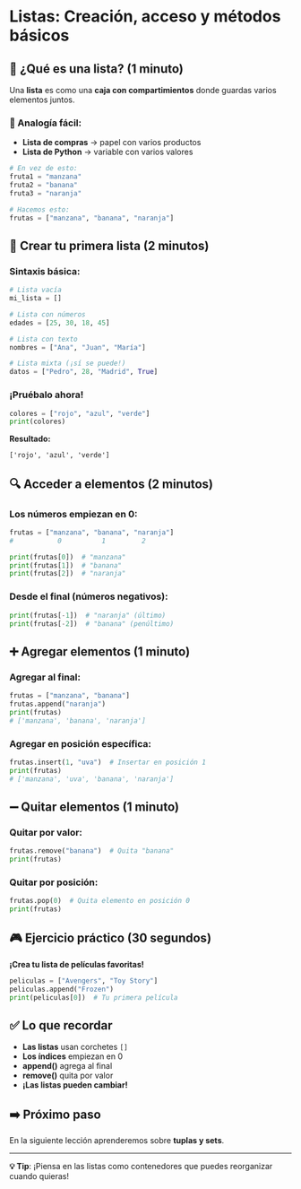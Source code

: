 # Listas: Creación, acceso y métodos básicos

## 📝 ¿Qué es una lista? (1 minuto)

Una **lista** es como una **caja con compartimientos** donde guardas varios elementos juntos.

### 🎯 Analogía fácil:

- **Lista de compras** → papel con varios productos
- **Lista de Python** → variable con varios valores

```python
# En vez de esto:
fruta1 = "manzana"
fruta2 = "banana"
fruta3 = "naranja"

# Hacemos esto:
frutas = ["manzana", "banana", "naranja"]
```

## 🚀 Crear tu primera lista (2 minutos)

### Sintaxis básica:

```python
# Lista vacía
mi_lista = []

# Lista con números
edades = [25, 30, 18, 45]

# Lista con texto
nombres = ["Ana", "Juan", "María"]

# Lista mixta (¡sí se puede!)
datos = ["Pedro", 28, "Madrid", True]
```

### ¡Pruébalo ahora!

```python
colores = ["rojo", "azul", "verde"]
print(colores)
```

**Resultado:**

```
['rojo', 'azul', 'verde']
```

## 🔍 Acceder a elementos (2 minutos)

### Los números empiezan en 0:

```python
frutas = ["manzana", "banana", "naranja"]
#           0          1         2

print(frutas[0])  # "manzana"
print(frutas[1])  # "banana"
print(frutas[2])  # "naranja"
```

### Desde el final (números negativos):

```python
print(frutas[-1])  # "naranja" (último)
print(frutas[-2])  # "banana" (penúltimo)
```

## ➕ Agregar elementos (1 minuto)

### Agregar al final:

```python
frutas = ["manzana", "banana"]
frutas.append("naranja")
print(frutas)
# ['manzana', 'banana', 'naranja']
```

### Agregar en posición específica:

```python
frutas.insert(1, "uva")  # Insertar en posición 1
print(frutas)
# ['manzana', 'uva', 'banana', 'naranja']
```

## ➖ Quitar elementos (1 minuto)

### Quitar por valor:

```python
frutas.remove("banana")  # Quita "banana"
print(frutas)
```

### Quitar por posición:

```python
frutas.pop(0)  # Quita elemento en posición 0
print(frutas)
```

## 🎮 Ejercicio práctico (30 segundos)

**¡Crea tu lista de películas favoritas!**

```python
peliculas = ["Avengers", "Toy Story"]
peliculas.append("Frozen")
print(peliculas[0])  # Tu primera película
```

## ✅ Lo que recordar

- **Las listas** usan corchetes `[]`
- **Los índices** empiezan en 0
- **append()** agrega al final
- **remove()** quita por valor
- **¡Las listas pueden cambiar!**

## ➡️ Próximo paso

En la siguiente lección aprenderemos sobre **tuplas y sets**.

---

**💡 Tip**: ¡Piensa en las listas como contenedores que puedes reorganizar cuando quieras!

